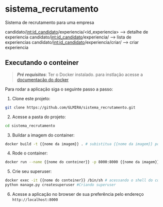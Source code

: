 # sistema_recrutamento
Sistema de recrutamento para uma empresa 

candidato/<int:id_candidato>/experiencia/<id_experiencia> --> detalhe de experiencia
candidato/<int:id_candidato>/experiencia/ --> lista de experiencias
candidato/<int:id_candidato>/experiencia/criar/ --> criar experiencia




## Executando o conteiner

> ***Pré requisitos***: Ter o Docker instalado. para instlação acesse a [documentação do docker](https://www.docker.com/)

Para rodar a aplicação siga o seguinte passo a passo:

1. Clone este projeto:

```bash
git clone https://github.com/GLMIRA/sistema_recrutamento.git
```

2. Acesse a pasta do projeto:

```bash
cd sistema_recrutamento
```

3. Buildar a imagem do container:

```bash
docker build -t {{nome da imagem}} . # subistitua {{nome da imagem}} por um nome de sua preferência
```

4. Rode o container:

```bash
docker run --name {{nome do conteiner}} -p 8000:8000 {{nome da imagem}} # subistitua {{nome da imagem}} pelo nome utilizado no passo 3
```

5. Crie seu superuser:

```bash
docker exec -it {{nome do conteiner}} /bin/sh # acessando o shell do conteiner
python manage.py createsuperuser #Criando superuser
```

6. Acesse a aplicação no browser de sua preferência pelo endereço `http://localhost:8000`